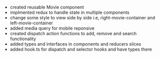 - created reusable Movie component
- implmented redux to handle state in multiple components
- change some style to view side by side i.e, right-movie-container and left-movie-container
- added media query for mobile reponsive
- created dispatch action functions to add, remove and search functionality
- added types and interfaces in components and reducers slices
- added hook.ts for dispatch and selector hooks and have types there